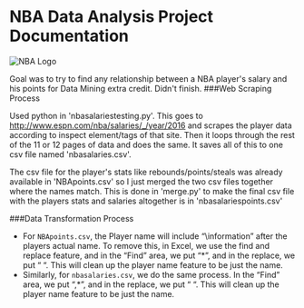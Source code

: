 # NBA Data Analysis Project Documentation

![NBA Logo](https://goodlogo.com/images/logos/national_basketball_association_nba_logo_2414.gif)

Goal was to try to find any relationship between a NBA player's salary and his points for Data Mining extra credit. Didn't finish.
###Web Scraping Process

 Used python in 'nbasalariestesting.py'. This goes to http://www.espn.com/nba/salaries/_/year/2016 and scrapes the player data according to inspect element/tags of that site. Then it loops through the rest of the 11 or 12 pages of data and does the same. It saves all of this to one csv file named 'nbasalaries.csv'. 

The csv file for the player's stats like rebounds/points/steals was already available in 'NBApoints.csv' so I just merged the two csv files together where the names match. This is done in 'merge.py' to make the final csv file with the players stats and salaries altogether is in 'nbasalariespoints.csv'
 
 
###Data Transformation Process
 
 - For `NBApoints.csv`, the Player name will include “\information” after the players actual name. To remove this, in Excel, we use the  find and replace feature, and in the “Find” area, we put “\*”, and in the replace, we put “ “. This will clean up the player name feature to be just the name.
 - Similarly, for `nbasalaries.csv`, we do the same process. In the “Find” area, we put “,*”, and in the replace, we put “ “. This will clean up the player name feature to be just the name.
